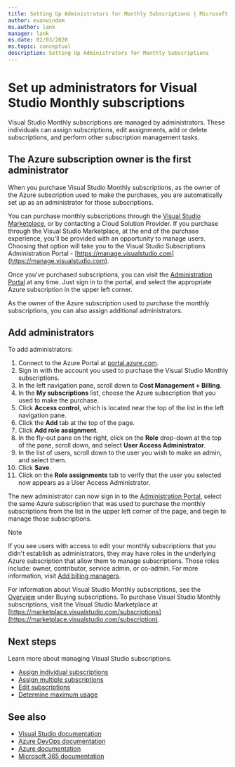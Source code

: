 ```yaml
---
title: Setting Up Administrators for Monthly Subscriptions | Microsoft Docs
author: evanwindom
ms.author: lank
manager: lank
ms.date: 02/03/2020
ms.topic: conceptual
description: Setting Up Administrators for Monthly Subscriptions
---
```

# Set up administrators for Visual Studio Monthly subscriptions

Visual Studio Monthly subscriptions are managed by administrators. These individuals can assign subscriptions, edit assignments, add or delete subscriptions, and perform other subscription management tasks.

## The Azure subscription owner is the first administrator

When you purchase Visual Studio Monthly subscriptions, as the owner of the Azure subscription used to make the purchases, you are automatically set up as an administrator for those subscriptions.

You can purchase monthly subscriptions through the [Visual Studio Marketplace](https://marketplace.visualstudio.com/subscriptions), or by contacting a Cloud Solution Provider. If you purchase through the Visual Studio Marketplace, at the end of the purchase experience, you'll be provided with an opportunity to manage users. Choosing that option will take you to the Visual Studio Subscriptions Administration Portal - [https://manage.visualstudio.com](https://manage.visualstudio.com).

Once you've purchased subscriptions, you can visit the [Administration Portal](https://manage.visualstudio.com) at any time. Just sign in to the portal, and select the appropriate Azure subscription in the upper left corner.

As the owner of the Azure subscription used to purchase the monthly subscriptions, you can also assign additional administrators.

## Add administrators

To add administrators:

1. Connect to the Azure Portal at [portal.azure.com](https://portal.azure.com).
2. Sign in with the account you used to purchase the Visual Studio Monthly subscriptions.
3. In the left navigation pane, scroll down to **Cost Management + Billing**.
4. In the **My subscriptions** list, choose the Azure subscription that you used to make the purchase.
5. Click **Access control**, which is located near the top of the list in the left navigation pane.
6. Click the **Add** tab at the top of the page.
7. Click **Add role assignment**.
8. In the fly-out pane on the right, click on the **Role** drop-down at the top of the pane, scroll down, and select **User Access Administrator**.
9. In the list of users, scroll down to the user you wish to make an admin, and select them. 
10. Click **Save**.
11. Click on the **Role assignments** tab to verify that the user you selected now appears as a User Access Administrator.

The new administrator can now sign in to the [Administration Portal](https://manage.visualstudio.com), select the same Azure subscription that was used to purchase the monthly subscriptions from the list in the upper left corner of the page, and begin to manage those subscriptions.

> [!NOTE]
> If you see users with access to edit your monthly subscriptions that you didn't establish as administrators, they may have roles in the underlying Azure subscription that allow them to manage subscriptions. Those roles include: owner, contributor, service admin, or co-admin. For more information, visit [Add billing managers](/azure/devops/organizations/billing/add-backup-billing-managers?view=vsts).

For information about Visual Studio Monthly subscriptions, see the [Overview](vscloud-overview.md) under Buying  subscriptions. To purchase Visual Studio Monthly subscriptions, visit the Visual Studio Marketplace at [https://marketplace.visualstudio.com/subscriptions](https://marketplace.visualstudio.com/subscription).

## Next steps
Learn more about managing Visual Studio subscriptions.
- [Assign individual subscriptions](assign-license.md)
- [Assign multiple subscriptions](assign-license-bulk.md)
- [Edit subscriptions](edit-license.md)
- [Determine maximum usage](maximum-usage.md)

## See also
- [Visual Studio documentation](https://docs.microsoft.com/visualstudio/)
- [Azure DevOps documentation](https://docs.microsoft.com/azure/devops/)
- [Azure documentation](https://docs.microsoft.com/azure/)
- [Microsoft 365 documentation](https://docs.microsoft.com/microsoft-365/)


